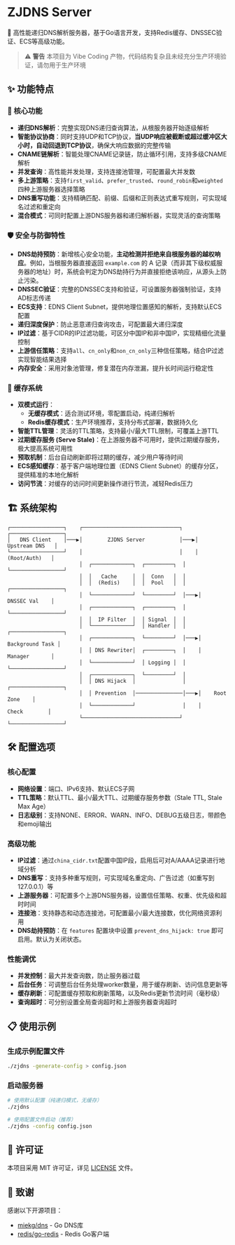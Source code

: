 # ZJDNS Server

🚀 高性能递归DNS解析服务器，基于Go语言开发，支持Redis缓存、DNSSEC验证、ECS等高级功能。

> ⚠️ **警告**
> 本项目为 Vibe Coding 产物，代码结构复杂且未经充分生产环境验证，请勿用于生产环境

## ✨ 功能特点

### 🔧 核心功能
- **递归DNS解析**：完整实现DNS递归查询算法，从根服务器开始逐级解析
- **智能协议协商**：同时支持UDP和TCP协议，**当UDP响应被截断或超过缓冲区大小时，自动回退到TCP协议**，确保大响应数据的完整传输
- **CNAME链解析**：智能处理CNAME记录链，防止循环引用，支持多级CNAME解析
- **并发查询**：高性能并发处理，支持连接池管理，可配置最大并发数
- **多上游策略**：支持`first_valid`、`prefer_trusted`、`round_robin`和`weighted`四种上游服务器选择策略
- **DNS重写功能**：支持精确匹配、前缀、后缀和正则表达式重写规则，可实现域名过滤和重定向
- **混合模式**：可同时配置上游DNS服务器和递归解析器，实现灵活的查询策略

### 🛡️ 安全与防御特性
- **DNS劫持预防**：新增核心安全功能，**主动检测并拒绝来自根服务器的越权响应**。例如，当根服务器直接返回 `example.com` 的 A 记录（而非其下级权威服务器的地址）时，系统会判定为DNS劫持行为并直接拒绝该响应，从源头上防止污染。
- **DNSSEC验证**：完整的DNSSEC支持和验证，可设置服务器强制验证，支持AD标志传递
- **ECS支持**：EDNS Client Subnet，提供地理位置感知的解析，支持默认ECS配置
- **递归深度保护**：防止恶意递归查询攻击，可配置最大递归深度
- **IP过滤**：基于CIDR的IP过滤功能，可区分中国IP和非中国IP，实现精细化流量控制
- **上游信任策略**：支持`all`、`cn_only`和`non_cn_only`三种信任策略，结合IP过滤实现智能结果选择
- **内存安全**：采用对象池管理，修复潜在内存泄漏，提升长时间运行稳定性

### 💾 缓存系统
- **双模式运行**：
  - **无缓存模式**：适合测试环境，零配置启动，纯递归解析
  - **Redis缓存模式**：生产环境推荐，支持分布式部署，数据持久化
- **智能TTL管理**：灵活的TTL策略，支持最小/最大TTL限制，可覆盖上游TTL
- **过期缓存服务 (Serve Stale)**：在上游服务器不可用时，提供过期缓存服务，极大提高系统可用性
- **预取机制**：后台自动刷新即将过期的缓存，减少用户等待时间
- **ECS感知缓存**：基于客户端地理位置（EDNS Client Subnet）的缓存分区，提供精准的本地化解析
- **访问节流**：对缓存的访问时间更新操作进行节流，减轻Redis压力

## 🏗️ 系统架构

```
┌─────────────────┐    ┌───────────────────────────────┐    ┌─────────────────┐
│   DNS Client    │───▶│        ZJDNS Server           │───▶│  Upstream DNS   │
└─────────────────┘    │                               │    │   (Root/Auth)   │
                       │  ┌─────────────┐  ┌─────────┐  │    └─────────────────┘
                       │  │   Cache     │  │  Conn   │  │
                       │  │  (Redis)    │  │  Pool   │  │    ┌─────────────────┐
                       │  └─────────────┘  └─────────┘  │───▶│   DNSSEC Val    │
                       │  ┌─────────────┐  ┌─────────┐  │    └─────────────────┘
                       │  │  IP Filter  │  │ Signal  │  │
                       │  └─────────────┘  │ Handler │  │    ┌─────────────────┐
                       │  ┌─────────────┐  └─────────┘  │───▶│ Background Task │
                       │  │ DNS Rewriter│  ┌─────────┐  │    │   Manager       │
                       │  └─────────────┘  │ Logging │  │    └─────────────────┘
                       │  ┌─────────────┐  └─────────┘  │
                       │  │ DNS Hijack  │               │    ┌─────────────────┐
                       │  │ Prevention  │───────────────│───▶│    Root Zone    │
                       │  └─────────────┘               │    │    Check        │
                       └───────────────────────────────┘    └─────────────────┘
```

## 🛠️ 配置选项

### 核心配置
- **网络设置**：端口、IPv6支持、默认ECS子网
- **TTL策略**：默认TTL、最小/最大TTL、过期缓存服务参数（Stale TTL, Stale Max Age）
- **日志级别**：支持NONE、ERROR、WARN、INFO、DEBUG五级日志，带颜色和emoji输出

### 高级功能
- **IP过滤**：通过`china_cidr.txt`配置中国IP段，启用后可对A/AAAA记录进行地域分析
- **DNS重写**：支持多种重写规则，可实现域名重定向、广告过滤（如重写到127.0.0.1）等
- **上游服务器**：可配置多个上游DNS服务器，设置信任策略、权重、优先级和超时时间
- **连接池**：支持静态和动态连接池，可配置最小/最大连接数，优化网络资源利用
- **DNS劫持预防**：在 `features` 配置块中设置 `prevent_dns_hijack: true` 即可启用。默认为关闭状态。

### 性能调优
- **并发控制**：最大并发查询数，防止服务器过载
- **后台任务**：可调整后台任务处理worker数量，用于缓存刷新、访问信息更新等
- **缓存刷新**：可配置缓存预取和刷新策略，以及Redis更新节流时间（毫秒级）
- **查询超时**：可分别设置全局查询超时和上游服务器查询超时

## 📋 使用示例

### 生成示例配置文件
```bash
./zjdns -generate-config > config.json
```

### 启动服务器
```bash
# 使用默认配置（纯递归模式，无缓存）
./zjdns

# 使用配置文件启动（推荐）
./zjdns -config config.json
```

## 📝 许可证

本项目采用 MIT 许可证，详见 [LICENSE](LICENSE) 文件。

## 🙏 致谢

感谢以下开源项目：
- [miekg/dns](https://github.com/miekg/dns) - Go DNS库
- [redis/go-redis](https://github.com/redis/go-redis) - Redis Go客户端

